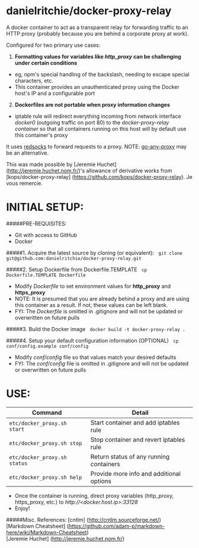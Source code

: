 danielritchie/docker-proxy-relay
==================
A docker container to act as a transparent relay for forwarding traffic to an HTTP proxy (probably because you are behind a corporate proxy at work).

Configured for two primary use cases:

1. **Formatting values for variables like _http_proxy_ can be challenging under certain conditions**
  * eg, npm's special handling of the backslash, needing to escape special characters, etc.
  * This container provides an unauthenticated proxy using the Docker host's IP and a configurable port
2. **Dockerfiles are not portable when proxy information changes**
  * iptable rule will redirect everything incoming from network interface _docker0_ (outgoing traffic on port 80) to the _docker-proxy-relay container_ so that all containers running on this host will by default use this container's proxy

It uses [redsocks](https://github.com/darkk/redsocks) to forward requests to a proxy. NOTE: [go-any-proxy](https://github.com/ryanchapman/go-any-proxy) may be an alternative.

This was made possible by [Jeremie Huchet] (http://jeremie.huchet.nom.fr/)'s allowance of derivative works from [kops/docker-proxy-relay] (https://github.com/kops/docker-proxy-relay).  Je vous remercie.


# INITIAL SETUP:

#####PRE-REQUISITES:
* Git with access to GitHub
* Docker

#####1. Acquire the latest source by cloning (or equivalent):
&nbsp;&nbsp;```git clone git@github.com:danielritchie/docker-proxy-relay.git```

#####2. Setup Dockerfile from Dockerfile.TEMPLATE
&nbsp;&nbsp;```cp Dockerfile.TEMPLATE Dockerfile```				
* Modify _Dockerfile_ to set environment values for **http_proxy** and **https_proxy**
* NOTE: It is presumed that you are already behind a proxy and are using this container as a result.  If not, these values can be left blank.
* FYI: The _Dockerfile_ is omitted in .gitignore and will not be updated or overwritten on future pulls

#####3. Build the Docker image
&nbsp;&nbsp;```docker build -t docker-proxy-relay . ```

#####4. Setup your default configuration information (OPTIONAL)
&nbsp;&nbsp;```cp conf/config.example conf/config```
  * Modify _conf/config_ file so that values match your desired defaults
  * FYI: The _conf/config_ file is omitted in .gitignore and will not be updated or overwritten on future pulls
		


# USE:

Command | Detail
---------------------------|----------------------------------
`etc/docker_proxy.sh start` | Start container and add iptables rule
`etc/docker_proxy.sh stop` | Stop container and revert iptables rule
`etc/docker_proxy.sh status` | Return status of any running containers
`etc/docker_proxy.sh help` |  Provide more info and additional options
  * Once the container is running, direct proxy variables (http_proxy, https_proxy, etc.) to _http://<docker.host.ip>:33128_
  * Enjoy!

#####Misc. References:
[cntlm] (http://cntlm.sourceforge.net/)  
[Markdown Cheatsheet] (https://github.com/adam-p/markdown-here/wiki/Markdown-Cheatsheet)  
[Jeremie Huchet] (http://jeremie.huchet.nom.fr/)  